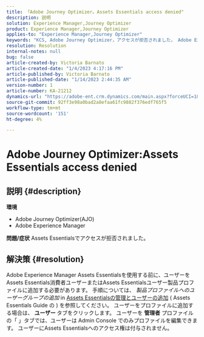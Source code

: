 ```yaml
---
title: 「Adobe Journey Optimizer。Assets Essentials access denied"
description: 説明
solution: Experience Manager,Journey Optimizer
product: Experience Manager,Journey Optimizer
applies-to: "Experience Manager,Journey Optimizer"
keywords: "KCS, Adobe Journey Optimizer，アクセスが拒否されました， Adobe Experience Manager, AEM, AJO, Assets Essentials，トラブルシューティング"
resolution: Resolution
internal-notes: null
bug: false
article-created-by: Victoria Barnato
article-created-date: "1/4/2023 4:17:16 PM"
article-published-by: Victoria Barnato
article-published-date: "1/14/2023 2:44:35 AM"
version-number: 1
article-number: KA-21212
dynamics-url: "https://adobe-ent.crm.dynamics.com/main.aspx?forceUCI=1&pagetype=entityrecord&etn=knowledgearticle&id=f3e21340-4b8c-ed11-81ad-6045bd0067ea"
source-git-commit: 92ff3e98a0bad2a8efaa61fc9882f376edf765f5
workflow-type: tm+mt
source-wordcount: '151'
ht-degree: 4%

---
```


# Adobe Journey Optimizer:Assets Essentials access denied

## 説明 {#description}

<b>環境</b>
- Adobe Journey Optimizer(AJO)
- Adobe Experience Manager



<b>問題/症状</b>
Assets Essentialsでアクセスが拒否されました。


## 解決策 {#resolution}


Adobe Experience Manager Assets Essentialsを使用する前に、ユーザーをAssets Essentials消費者ユーザーまたはAssets Essentialsユーザー製品プロファイルに追加する必要があります。 手順については、 *製品プロファイルへのユーザーグループの追加* in [Assets Essentialsの管理とユーザーの追加](https://experienceleague.adobe.com/docs/experience-manager-assets-essentials/help/get-started-admins/deploy-administer.html#add-users-to-product-profiles) ( Assets Essentials Guide の ) を参照してください。 ユーザーをプロファイルに追加する場合は、 <b>ユーザー </b> タブをクリックします。 ユーザーを <b>管理者</b> プロファイルの「 」タブでは、ユーザーは Admin Console でのみプロファイルを編集できます。 ユーザーにAssets Essentialsへのアクセス権は付与されません。



